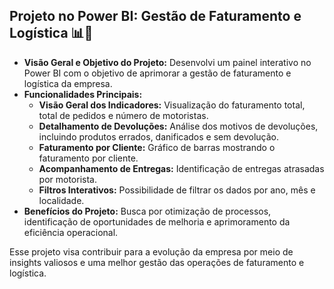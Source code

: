 <h2>Projeto no Power BI: Gestão de Faturamento e Logística 📊🚚</h2>

<ul>
  <li><strong>Visão Geral e Objetivo do Projeto:</strong> Desenvolvi um painel interativo no Power BI com o objetivo de aprimorar a gestão de faturamento e logística da empresa.</li>
  <li><strong>Funcionalidades Principais:</strong>
    <ul>
      <li><strong>Visão Geral dos Indicadores:</strong> Visualização do faturamento total, total de pedidos e número de motoristas.</li>
      <li><strong>Detalhamento de Devoluções:</strong> Análise dos motivos de devoluções, incluindo produtos errados, danificados e sem devolução.</li>
      <li><strong>Faturamento por Cliente:</strong> Gráfico de barras mostrando o faturamento por cliente.</li>
      <li><strong>Acompanhamento de Entregas:</strong> Identificação de entregas atrasadas por motorista.</li>
      <li><strong>Filtros Interativos:</strong> Possibilidade de filtrar os dados por ano, mês e localidade.</li>
    </ul>
  </li>
  <li><strong>Benefícios do Projeto:</strong> Busca por otimização de processos, identificação de oportunidades de melhoria e aprimoramento da eficiência operacional.</li>
</ul>

<p>Esse projeto visa contribuir para a evolução da empresa por meio de insights valiosos e uma melhor gestão das operações de faturamento e logística.</p>
